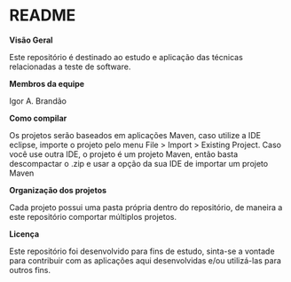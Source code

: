 # README #

**Visão Geral**

Este repositório é destinado ao estudo e aplicação das técnicas relacionadas a teste de software.

**Membros da equipe**

Igor A. Brandão


**Como compilar**

Os projetos serão baseados em aplicações Maven, caso utilize a IDE eclipse, importe o projeto pelo menu File > Import > Existing Project. Caso você use outra IDE, o projeto é um projeto Maven, então basta descompactar o .zip e usar a opção da sua IDE de importar um projeto Maven

**Organização dos projetos**

Cada projeto possui uma pasta própria dentro do repositório, de maneira a este repositório comportar múltiplos projetos.

**Licença**

Este repositório foi desenvolvido para fins de estudo, sinta-se a vontade para contribuir com as aplicações aqui desenvolvidas e/ou utilizá-las para outros fins.
